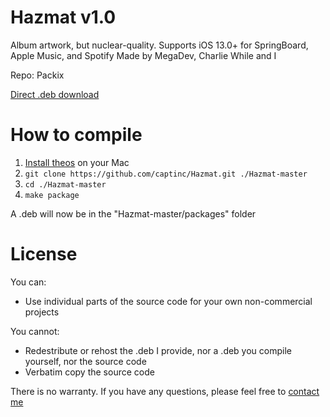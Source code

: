 # Hazmat v1.0
Album artwork, but nuclear-quality. Supports iOS 13.0+ for SpringBoard, Apple Music, and Spotify 
Made by MegaDev, Charlie While and I

Repo: Packix

[Direct .deb download](https://github.com/captinc/Hazmat/releases/download/v1.0/com.captmegacharlie.hazmat_1.0_iphoneos-arm.deb)

# How to compile
1. [Install theos](https://github.com/theos/theos/wiki/Installation-macOS) on your Mac
2. `git clone https://github.com/captinc/Hazmat.git ./Hazmat-master`
3. `cd ./Hazmat-master`
4. `make package`

A .deb will now be in the "Hazmat-master/packages" folder

# License
You can:
- Use individual parts of the source code for your own non-commercial projects

You cannot:
- Redestribute or rehost the .deb I provide, nor a .deb you compile yourself, nor the source code
- Verbatim copy the source code

There is no warranty. If you have any questions, please feel free to [contact me](https://captinc.me/support)
